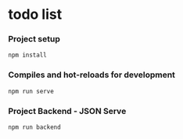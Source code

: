 # todo list

### Project setup
```
npm install
```

### Compiles and hot-reloads for development
```
npm run serve
```

### Project Backend - JSON Serve
```
npm run backend
```

